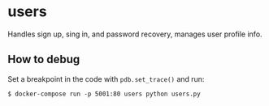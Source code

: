 # users

Handles sign up, sing in, and password recovery, manages user profile
info.

## How to debug

Set a breakpoint in the code with `pdb.set_trace()` and run:

```
$ docker-compose run -p 5001:80 users python users.py
```

